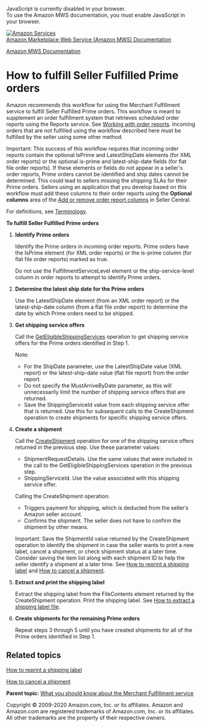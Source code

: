 <div id="MWSDX_noscript">

JavaScript is currently disabled in your browser.  
To use the Amazon MWS documentation, you must enable JavaScript in your
browser.

</div>

<div id="MWSDX_divtop">

[![Amazon
Services](https://images-na.ssl-images-amazon.com/images/G/08/mwsportal/fr_FR/amazonservices.gif "Amazon Services")](http://services.amazon.fr)  
<span id="MWSDX_titlebar">[Amazon Marketplace Web Service (Amazon MWS)
Documentation](https://developer.amazonservices.fr/gp/mws/docs.html)</span>

</div>

<div id="MWSDX_divbottom">

<div id="MWSDX_divleft">

<div id="MWSDX_toc">

</div>

</div>

<div id="MWSDX_divright">

<div id="MWSDX_content">

<span id="MWSDX_breadcrumbs">[Amazon MWS
Documentation](https://developer.amazonservices.fr/gp/mws/docs.html)</span>

<div id="MerchFulfill_HowToUseForPrime" class="nested0">

How to fulfill Seller Fulfilled Prime orders
============================================

<div class="body">

Amazon recommends this workflow for using the <span class="ph">Merchant
Fulfillment service</span> to fulfill Seller Fulfilled Prime orders.
This workflow is meant to supplement an order fulfillment system that
retrieves scheduled order reports using the Reports service. See
<a href="../reports/Reports_WorkingWithOrderReports.md" class="xref" title="Describes how to schedule and manage order reports.">Working with order reports</a>.
Incoming orders that are not fulfilled using the workflow described here
must be fulfilled by the seller using some other method.

<div class="note important">

<span class="importanttitle">Important:</span> This success of this
workflow requires that incoming order reports contain the optional <span
class="keyword parmname">IsPrime</span> and <span
class="keyword parmname">LatestShipDate</span> elements (for XML order
reports) or the optional <span class="keyword parmname">is-prime</span>
and <span class="keyword parmname">latest-ship-date</span> fields (for
flat file order reports). If these elements or fields do not appear in a
seller's order reports, Prime orders cannot be identified and ship dates
cannot be determined. This could lead to sellers missing the shipping
SLAs for their Prime orders. Sellers using an application that you
develop based on this workflow must add these columns to their order
reports using the **Optional columns** area of the
<a href="https://sellercentral.amazon.co.uk/orders/reports/column-selection" class="xref">Add or remove order report columns</a>
in Seller Central.

</div>

<span class="ph">For definitions, see
<a href="../merch_fulfill/MerchFulfill_Overview.md#Terminology" class="xref">Terminology</a>.</span>

**To fulfill Seller Fulfilled Prime orders**

1.  **Identify Prime orders**

    Identify the Prime orders in incoming order reports. Prime orders
    have the <span class="keyword parmname">IsPrime</span> element (for
    XML order reports) or the <span
    class="keyword parmname">is-prime</span> column (for flat file order
    reports) marked as true.

    Do not use the <span
    class="keyword parmname">FulfillmentServiceLevel</span> element or
    the <span class="keyword parmname">ship-service-level</span> column
    in order reports to attempt to identify Prime orders.

2.  **Determine the latest ship date for the Prime orders**

    Use the <span class="keyword parmname">LatestShipDate</span> element
    (from an XML order report) or the <span
    class="keyword parmname">latest-ship-date</span> column (from a flat
    file order report) to determine the date by which Prime orders need
    to be shipped.

3.  **Get shipping service offers**

    Call the
    <a href="MerchFulfill_GetEligibleShippingServices.md" class="xref" title="Returns a list of shipping service offers.">GetEligibleShippingServices</a>
    operation to get shipping service offers for the Prime orders
    identified in Step 1.

    <div class="note note">

    <span class="notetitle">Note:</span>
    -   For the <span class="keyword parmname">ShipDate</span>
        parameter, use the <span
        class="keyword parmname">LatestShipDate</span> value (XML
        report) or the <span
        class="keyword parmname">latest-ship-date</span> value (flat
        file report) from the order report.
    -   Do not specify the <span
        class="keyword parmname">MustArriveByDate</span> parameter, as
        this will unnecessarily limit the number of shipping service
        offers that are returned.
    -   Save the <span class="keyword parmname">ShippingServiceId</span>
        value from each shipping service offer that is returned. Use
        this for subsequent calls to the <span
        class="keyword apiname">CreateShipment</span> operation to
        create shipments for specific shipping service offers.

    </div>

4.  **Create a shipment**

    Call the
    <a href="MerchFulfill_CreateShipment.md" class="xref">CreateShipment</a>
    operation for one of the shipping service offers returned in the
    previous step. Use these parameter values:

    -   <span class="keyword parmname">ShipmentRequestDetails</span>.
        Use the same values that were included in the call to the <span
        class="keyword apiname">GetEligibleShippingServices</span>
        operation in the previous step.
    -   <span class="keyword parmname">ShippingServiceId</span>. Use the
        value associated with this shipping service offer.

    <div class="p">

    Calling the <span class="keyword apiname">CreateShipment</span>
    operation:
    -   Triggers payment for shipping, which is deducted from the
        seller’s Amazon seller account.
    -   Confirms the shipment. The seller does not have to confirm the
        shipment by other means.

    </div>

    <div class="note important">

    <span class="importanttitle">Important:</span> Save the <span
    class="keyword parmname">ShipmentId</span> value returned by the
    <span class="keyword apiname">CreateShipment</span> operation to
    identify the shipment in case the seller wants to print a new label,
    cancel a shipment, or check shipment status at a later time.
    Consider saving the item list along with each shipment ID to help
    the seller identify a shipment at a later time. See
    <a href="MerchFulfill_HowToGetNewShippingLabel.md" class="xref">How to reprint a shipping label</a>
    and
    <a href="MerchFulfill_HowToCancelShipment.md" class="xref">How to cancel a shipment</a>.

    </div>

5.  **Extract and print the shipping label**

    Extract the shipping label from the <span
    class="keyword parmname">FileContents</span> element returned by the
    <span class="keyword apiname">CreateShipment</span> operation. Print
    the shipping label. See
    <a href="MerchFulfill_HowToExtractShippingLabel.md" class="xref">How to extract a shipping label file</a>.

6.  **Create shipments for the remaining Prime orders**

    Repeat steps 3 through 5 until you have created shipments for all of
    the Prime orders identified in Step 1.

<div class="section">

Related topics
--------------

<a href="MerchFulfill_HowToGetNewShippingLabel.md" class="xref">How to reprint a shipping label</a>

<a href="MerchFulfill_HowToCancelShipment.md" class="xref">How to cancel a shipment</a>

</div>

</div>

<div class="related-links">

<div class="familylinks">

<div class="parentlink">

**Parent topic:**
<a href="../merch_fulfill/MerchFulfill_Overview.md" class="link">What you should know about the Merchant Fulfillment service</a>

</div>

</div>

</div>

</div>

<div id="MWSDX_footer">

Copyright © 2009-2020 Amazon.com, Inc. or its affiliates. Amazon and
Amazon.com are registered trademarks of Amazon.com, Inc. or its
affiliates. All other trademarks are the property of their respective
owners.

</div>

</div>

</div>

<div style="clear: both;">

</div>

</div>
